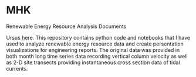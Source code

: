 # MHK
Renewable Energy Resource Analysis Documents

Ursus here. This repository contains python code and notebooks that I have used to analyze renewable energy resource data and create persentation visualizations for engineering reports. The original data was provided in both month long time series data recording vertical column velocity as well as 2-D site transects providing instantaneous cross section data of tidal currents.
